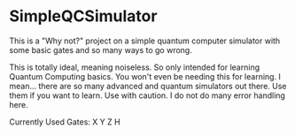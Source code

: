 # SimpleQCSimulator
This is a "Why not?" project on a simple quantum computer simulator with some basic gates and so many ways to go wrong. 

This is totally ideal, meaning noiseless. So only intended for learning Quantum Computing basics. 
You won't even be needing this for learning. I mean... there are so many advanced and quantum simulators out there. Use them if you want to learn.
Use with caution. I do not do many error handling here.

Currently Used Gates: X Y Z H
	
